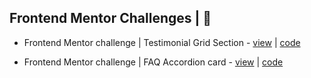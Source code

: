 ## Frontend Mentor Challenges | &#x1F4D8;

- Frontend Mentor challenge | Testimonial Grid Section  -  [view](https://testimonial-grid.netlify.app/) | [code](https://github.com/Devsourabh/Frontend_mentor_challenges/tree/testimonial-grid)

- Frontend Mentor challenge | FAQ Accordion card - [view](fmc-faq-accordion-card.netlify.app) | [code](https://github.com/Devsourabh/Frontend_mentor_challenges/tree/faq-accordian-card)